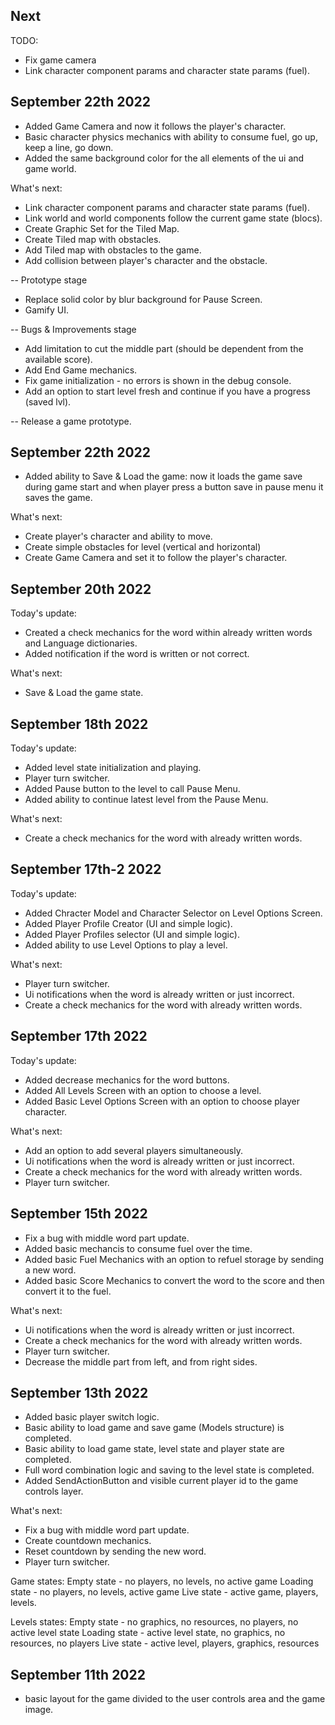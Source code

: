 ## Next

TODO:
- Fix game camera
- Link character component params and character state params (fuel).


## September 22th 2022
- Added Game Camera and now it follows the player's character.
- Basic character physics mechanics with ability to consume fuel, go up, keep a line, go down.
- Added the same background color for the all elements of the ui and game world.

What's next:
- Link character component params and character state params (fuel).
- Link world and world components follow the current game state (blocs).
- Create Graphic Set for the Tiled Map.
- Create Tiled map with obstacles.
- Add Tiled map with obstacles to the game.
- Add collision between player's character and the obstacle.


-- Prototype stage

- Replace solid color by blur background for Pause Screen.
- Gamify UI.

-- Bugs & Improvements stage

- Add limitation to cut the middle part (should be dependent from the available score).
- Add End Game mechanics.
- Fix game initialization - no errors is shown in the debug console.
- Add an option to start level fresh and continue if you have a progress (saved lvl).

-- Release a game prototype.


## September 22th 2022

- Added ability to Save & Load the game: now it loads the game save during game start and when player press a button save in pause menu it saves the game.

What's next:
- Create player's character and ability to move.
- Create simple obstacles for level (vertical and horizontal)
- Create Game Camera and set it to follow the player's character.

## September 20th 2022

Today's update:
- Created a check mechanics for the word within already written words and Language dictionaries.
- Added notification if the word is written or not correct.

What's next:
- Save & Load the game state.


## September 18th 2022

Today's update:
- Added level state initialization and playing.
- Player turn switcher.
- Added Pause button to the level to call Pause Menu.
- Added ability to continue latest level from the Pause Menu.

What's next:
- Create a check mechanics for the word with already written words.

## September 17th-2 2022

Today's update:
- Added Chracter Model and Character Selector on Level Options Screen.
- Added Player Profile Creator (UI and simple logic).
- Added Player Profiles selector (UI and simple logic).
- Added ability to use Level Options to play a level.


What's next:
- Player turn switcher.
- Ui notifications when the word is already written or just incorrect.
- Create a check mechanics for the word with already written words.

## September 17th 2022

Today's update:
- Added decrease mechanics for the word buttons.
- Added All Levels Screen with an option to choose a level.
- Added Basic Level Options Screen with an option to choose player character.

What's next:
- Add an option to add several players simultaneously.
- Ui notifications when the word is already written or just incorrect.
- Create a check mechanics for the word with already written words.
- Player turn switcher.


## September 15th 2022

- Fix a bug with middle word part update.
- Added basic mechancis to consume fuel over the time.
- Added basic Fuel Mechanics with an option to refuel storage by sending a new word.
- Added basic Score Mechanics to convert the word to the score and then convert it to the fuel.

What's next:
- Ui notifications when the word is already written or just incorrect.
- Create a check mechanics for the word with already written words.
- Player turn switcher.
- Decrease the middle part from left, and from right sides.

## September 13th 2022

- Added basic player switch logic.
- Basic ability to load game and save game (Models structure) is completed.
- Basic ability to load game state, level state and player state are completed.
- Full word combination logic and saving to the level state is completed.
- Added SendActionButton and visible current player id to the game controls layer.

What's next:
- Fix a bug with middle word part update.
- Create countdown mechanics.
- Reset countdown by sending the new word.
- Player turn switcher.


Game states:
Empty state - no players, no levels, no active game
Loading state - no players, no levels, active game
Live state - active game, players, levels.

Levels states:
Empty state - no graphics, no resources, no players, no active level state
Loading state - active level state, no graphics, no resources, no players
Live state - active level, players, graphics, resources 


## September 11th 2022

- basic layout for the game divided to the user controls area and the game image.
